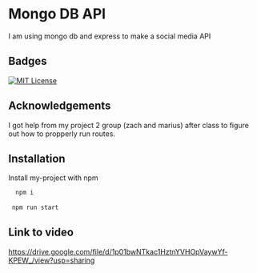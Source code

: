 
# Mongo DB API

I am using mongo db and express to make a social media API


## Badges

[![MIT License](https://img.shields.io/badge/License-MIT-green.svg)](https://choosealicense.com/licenses/mit/)


## Acknowledgements

 
I got help from my project 2 group (zach and marius) after class to figure out how to propperly run routes.
 

## Installation

Install my-project with npm

```bash
  npm i
  
 npm run start

```
    
## Link to video

https://drive.google.com/file/d/1p01bwNTkac1HztnYVHOpVaywYf-KPEW_/view?usp=sharing

